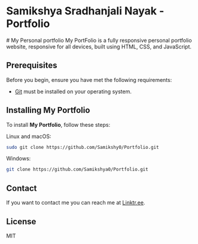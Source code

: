 <h1>Samikshya Sradhanjali Nayak - Portfolio</h1>
# My Personal portfolio
My PortFolio is a fully responsive personal portfolio website, responsive for all devices, built using HTML, CSS, and JavaScript.


## Prerequisites

Before you begin, ensure you have met the following requirements:

* [Git](https://git-scm.com/downloads "Download Git") must be installed on your operating system.

## Installing My Portfolio

To install **My Portfolio**, follow these steps:

Linux and macOS:

```bash
sudo git clone https://github.com/Samikshy0/Portfolio.git
```

Windows:

```bash
git clone https://github.com/Samikshya0/Portfolio.git
```

## Contact

If you want to contact me you can reach me at [Linktr.ee](https://linktr.ee/samikshya232).

## License

MIT
